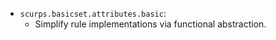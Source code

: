 * `scurps.basicset.attributes.basic`:
  * Simplify rule implementations via functional abstraction.
